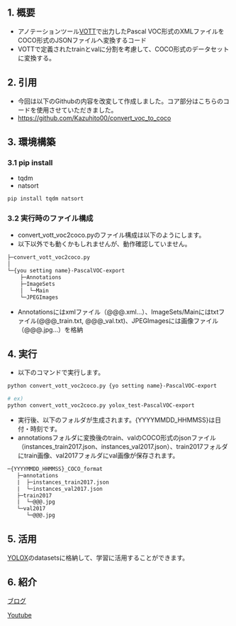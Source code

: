 ## 1. 概要
* アノテーションツール[VOTT](https://github.com/Microsoft/VoTT/releases)で出力したPascal VOC形式のXMLファイルをCOCO形式のJSONファイルへ変換するコード
* VOTTで定義されたtrainとvalに分割を考慮して、COCO形式のデータセットに変換する。

## 2. 引用
* 今回は以下のGithubの内容を改変して作成しました。コア部分はこちらのコードを使用させていただきました。
* https://github.com/Kazuhito00/convert_voc_to_coco

## 3. 環境構築
### 3.1 pip install 
* tqdm
* natsort
```bash
pip install tqdm natsort
```

### 3.2 実行時のファイル構成
* convert_vott_voc2coco.pyのファイル構成は以下のようにします。
* 以下以外でも動くかもしれませんが、動作確認していません。
```txt
├─convert_vott_voc2coco.py
│  
└─{you setting name}-PascalVOC-export
    ├─Annotations
    ├─ImageSets
    │  └─Main
    └─JPEGImages
```
* Annotationsにはxmlファイル（@@@.xml...）、ImageSets/Mainにはtxtファイル(@@@_train.txt, @@@_val.txt)、JPEGImagesには画像ファイル（@@@.jpg...）を格納

## 4. 実行
* 以下のコマンドで実行します。
```bash
python convert_vott_voc2coco.py {yo setting name}-PascalVOC-export

# ex)
python convert_vott_voc2coco.py yolox_test-PascalVOC-export
```
* 実行後、以下のフォルダが生成されます。{YYYYMMDD_HHMMSS}は日付・時刻です。
* annotationsフォルダに変換後のtrain、valのCOCO形式のjsonファイル（instances_train2017.json、instances_val2017.json）、train2017フォルダにtrain画像、val2017フォルダにval画像が保存されます。
```txt
─{YYYYMMDD_HHMMSS}_COCO_format
   ├─annotations
   |  ├─instances_train2017.json
   |  └─instances_val2017.json
   ├─train2017
   |  └─@@@.jpg
   └─val2017
      └─@@@.jpg
```
## 5. 活用
[YOLOX](https://github.com/Megvii-BaseDetection/YOLOX)のdatasetsに格納して、学習に活用することができます。

## 6. 紹介
[ブログ](https://chantastu.hatenablog.com/archive)

[Youtube](https://youtube.com/@chantatsu)
